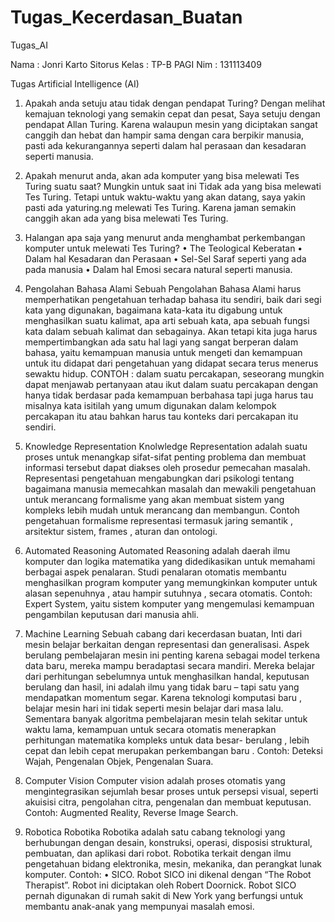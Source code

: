 # Tugas_Kecerdasan_Buatan
Tugas_AI

Nama		: Jonri Karto Sitorus
Kelas		: TP-B PAGI
Nim		: 131113409

Tugas Artificial Intelligence (AI)

1.	Apakah anda setuju atau tidak dengan pendapat Turing?
Dengan melihat kemajuan teknologi yang semakin cepat dan pesat, Saya setuju dengan pendapat Allan Turing. Karena walaupun mesin yang diciptakan sangat canggih dan hebat dan hampir sama dengan cara berpikir manusia, pasti ada kekurangannya seperti dalam hal perasaan dan kesadaran seperti manusia.
2.	Apakah menurut anda, akan ada komputer yang bisa melewati Tes Turing suatu saat?
Mungkin untuk saat ini Tidak ada yang bisa melewati Tes Turing. Tetapi untuk waktu-waktu yang akan datang, saya yakin pasti ada yaturing.ng melewati Tes Turing. Karena jaman semakin canggih akan ada yang bisa melewati Tes Turing.
3.	Halangan apa saja yang menurut anda menghambat perkembangan komputer untuk melewati Tes Turing?
•	The Teological Keberatan
•	Dalam hal Kesadaran dan Perasaan
•	Sel-Sel Saraf seperti yang ada pada manusia
•	Dalam hal Emosi secara natural seperti manusia.

4.	Pengolahan Bahasa Alami
Sebuah Pengolahan Bahasa Alami harus memperhatikan pengetahuan terhadap bahasa itu sendiri, baik dari segi kata yang digunakan, bagaimana kata-kata itu digabung untuk menghasilkan suatu kalimat, apa arti sebuah kata, apa sebuah fungsi kata dalam sebuah kalimat dan sebagainya. Akan tetapi kita juga harus mempertimbangkan ada satu hal lagi yang sangat berperan dalam bahasa, yaitu kemampuan manusia untuk mengeti dan kemampuan untuk itu didapat dari pengetahuan yang didapat secara terus menerus sewaktu hidup. CONTOH : dalam suatu percakapan, seseorang mungkin dapat menjawab pertanyaan atau ikut dalam suatu percakapan dengan hanya tidak berdasar pada kemampuan berbahasa tapi juga harus tau misalnya kata isitilah yang umum digunakan dalam kelompok percakapan itu atau bahkan harus tau konteks dari percakapan itu sendiri.


5.	Knowledge Representation 
Knolwledge Representation adalah suatu proses untuk menangkap sifat-sifat penting problema dan membuat informasi tersebut dapat diakses oleh prosedur pemecahan masalah. Representasi pengetahuan mengabungkan dari psikologi tentang bagaimana manusia memecahkan masalah dan mewakili pengetahuan untuk merancang formalisme yang akan membuat sistem yang kompleks lebih mudah untuk merancang dan membangun. Contoh pengetahuan formalisme representasi termasuk jaring semantik , arsitektur sistem, frames , aturan dan ontologi.

6.	Automated Reasoning 
Automated Reasoning adalah daerah ilmu komputer dan logika matematika yang didedikasikan untuk memahami berbagai aspek penalaran. Studi penalaran otomatis membantu menghasilkan program komputer yang memungkinkan komputer untuk alasan sepenuhnya , atau hampir sutuhnya , secara otomatis. Contoh: Expert System, yaitu sistem komputer yang mengemulasi kemampuan pengambilan keputusan dari manusia ahli.

7.	Machine Learning 
Sebuah cabang dari kecerdasan buatan, Inti dari mesin belajar berkaitan dengan representasi dan generalisasi. Aspek berulang pembelajaran mesin ini penting karena sebagai model terkena data baru, mereka mampu beradaptasi secara mandiri. Mereka belajar dari perhitungan sebelumnya untuk menghasilkan handal, keputusan berulang dan hasil, ini adalah ilmu yang tidak baru – tapi satu yang mendapatkan momentum segar. Karena teknologi komputasi baru , belajar mesin hari ini tidak seperti mesin belajar dari masa lalu. Sementara banyak algoritma pembelajaran mesin telah sekitar untuk waktu lama, kemampuan untuk secara otomatis menerapkan perhitungan matematika kompleks untuk data besar- berulang , lebih cepat dan lebih cepat merupakan perkembangan baru . Contoh: Deteksi Wajah, Pengenalan Objek, Pengenalan Suara.

8.	Computer Vision 
Computer vision adalah proses otomatis yang mengintegrasikan sejumlah besar proses untuk persepsi visual, seperti akuisisi citra, pengolahan citra, pengenalan dan membuat keputusan. Contoh: Augmented Reality, Reverse Image Search.

9.	Robotica
Robotika Robotika adalah satu cabang teknologi yang berhubungan dengan desain, konstruksi, operasi, disposisi struktural, pembuatan, dan aplikasi dari robot. Robotika terkait dengan ilmu pengetahuan bidang elektronika, mesin, mekanika, dan perangkat lunak komputer. Contoh: • SICO. Robot SICO ini dikenal dengan “The Robot Therapist”. Robot ini diciptakan oleh Robert Doornick. Robot SICO pernah digunakan di rumah sakit di New York yang berfungsi untuk membantu anak-anak yang mempunyai masalah emosi.

